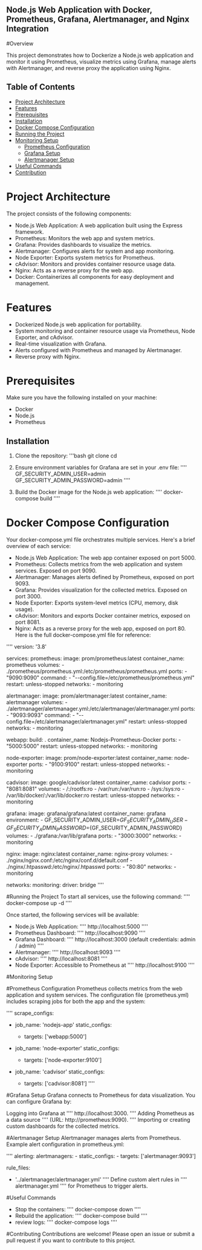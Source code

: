 ## Node.js Web Application with Docker, Prometheus, Grafana, Alertmanager, and Nginx Integration

#Overview

This project demonstrates how to Dockerize a Node.js web application and monitor it using Prometheus, visualize metrics using Grafana, manage alerts with Alertmanager, and reverse proxy the application using Nginx.

## Table of Contents
- [Project Architecture](#project-architecture)
- [Features](#features)
- [Prerequisites](#prerequisites)
- [Installation](#installation)
- [Docker Compose Configuration](#docker-compose-configuration)
- [Running the Project](#running-the-project)
- [Monitoring Setup](#monitoring-setup)
  - [Prometheus Configuration](#prometheus-configuration)
  - [Grafana Setup](#grafana-setup)
  - [Alertmanager Setup](#alertmanager-setup)
- [Useful Commands](#useful-commands)
- [Contribution](#contribution)

# Project Architecture
The project consists of the following components:

- Node.js Web Application: A web application built using the Express framework.
- Prometheus: Monitors the web app and system metrics.
- Grafana: Provides dashboards to visualize the metrics.
- Alertmanager: Configures alerts for system and app monitoring.
- Node Exporter: Exports system metrics for Prometheus.
- cAdvisor: Monitors and provides container resource usage data.
- Nginx: Acts as a reverse proxy for the web app.
- Docker: Containerizes all components for easy deployment and management.

# Features
- Dockerized Node.js web application for portability.
- System monitoring and container resource usage via Prometheus, Node Exporter, and cAdvisor.
- Real-time visualization with Grafana.
- Alerts configured with Prometheus and managed by Alertmanager.
- Reverse proxy with Nginx.

# Prerequisites
Make sure you have the following installed on your machine:

- Docker
- Node.js
- Prometheus

## Installation
1. Clone the repository:
'''bash
git clone <repository-url>
cd <repository-folder>

2. Ensure environment variables for Grafana are set in your .env file:
''''
GF_SECURITY_ADMIN_USER=admin
GF_SECURITY_ADMIN_PASSWORD=admin
''''
3. Build the Docker image for the Node.js web application:
''''
docker-compose build
''''

# Docker Compose Configuration
Your docker-compose.yml file orchestrates multiple services. Here's a brief overview of each service:

- Node.js Web Application: The web app container exposed on port 5000.
- Prometheus: Collects metrics from the web application and system services. Exposed on port 9090.
- Alertmanager: Manages alerts defined by Prometheus, exposed on port 9093.
- Grafana: Provides visualization for the collected metrics. Exposed on port 3000.
- Node Exporter: Exports system-level metrics (CPU, memory, disk usage).
- cAdvisor: Monitors and exports Docker container metrics, exposed on port 8081.
- Nginx: Acts as a reverse proxy for the web app, exposed on port 80.
Here is the full docker-compose.yml file for reference:

''''
version: '3.8'

services:
  prometheus:
    image: prom/prometheus:latest
    container_name: prometheus
    volumes:
      - ./prometheus/prometheus.yml:/etc/prometheus/prometheus.yml
    ports:
      - "9090:9090"
    command:
      - "--config.file=/etc/prometheus/prometheus.yml"
    restart: unless-stopped
    networks:
      - monitoring

  alertmanager:
    image: prom/alertmanager:latest
    container_name: alertmanager
    volumes:
      - ./alertmanager/alertmanager.yml:/etc/alertmanager/alertmanager.yml
    ports:
      - "9093:9093"
    command:
      - "--config.file=/etc/alertmanager/alertmanager.yml"
    restart: unless-stopped
    networks:
      - monitoring

  webapp:
    build: .
    container_name: Nodejs-Prometheus-Docker
    ports:
      - "5000:5000"
    restart: unless-stopped
    networks:
      - monitoring

  node-exporter:
    image: prom/node-exporter:latest
    container_name: node-exporter
    ports:
      - "9100:9100"
    restart: unless-stopped
    networks:
      - monitoring

  cadvisor:
    image: google/cadvisor:latest
    container_name: cadvisor
    ports:
      - "8081:8081"
    volumes:
      - /:/rootfs:ro
      - /var/run:/var/run:ro
      - /sys:/sys:ro
      - /var/lib/docker/:/var/lib/docker:ro
    restart: unless-stopped
    networks:
      - monitoring

  grafana:
    image: grafana/grafana:latest
    container_name: grafana
    environment:
      - GF_SECURITY_ADMIN_USER=${GF_SECURITY_ADMIN_USER}
      - GF_SECURITY_ADMIN_PASSWORD=${GF_SECURITY_ADMIN_PASSWORD}
    volumes:
      - ./grafana:/var/lib/grafana
    ports:
      - "3000:3000"
    networks:
      - monitoring

  nginx:
    image: nginx:latest
    container_name: nginx-proxy
    volumes:
      - ./nginx/nginx.conf:/etc/nginx/conf.d/default.conf
      - ./nginx/.htpasswd:/etc/nginx/.htpasswd
    ports:
      - "80:80"
    networks:
      - monitoring

networks:
  monitoring:
    driver: bridge
''''

#Running the Project
To start all services, use the following command:
''''
docker-compose up -d
''''

Once started, the following services will be available:

- Node.js Web Application: '''' http://localhost:5000 ''''
- Prometheus Dashboard: '''' http://localhost:9090 ''''
- Grafana Dashboard: '''' http://localhost:3000 (default credentials: admin / admin) ''''
- Alertmanager: '''' http://localhost:9093 ''''
- cAdvisor: '''' http://localhost:8081 ''''
- Node Exporter: Accessible to Prometheus at '''' http://localhost:9100 ''''

#Monitoring Setup

#Prometheus Configuration
Prometheus collects metrics from the web application and system services. The configuration file (prometheus.yml) includes scraping jobs for both the app and the system:

''''
scrape_configs:
  - job_name: 'nodejs-app'
    static_configs:
      - targets: ['webapp:5000']

  - job_name: 'node-exporter'
    static_configs:
      - targets: ['node-exporter:9100']

  - job_name: 'cadvisor'
    static_configs:
      - targets: ['cadvisor:8081']
''''

#Grafana Setup
Grafana connects to Prometheus for data visualization. You can configure Grafana by:

Logging into Grafana at '''' http://localhost:3000. ''''
Adding Prometheus as a data source '''' (URL: http://prometheus:9090). ''''
Importing or creating custom dashboards for the collected metrics.

#Alertmanager Setup
Alertmanager manages alerts from Prometheus. Example alert configuration in prometheus.yml:

''''
alerting:
  alertmanagers:
    - static_configs:
        - targets: ['alertmanager:9093']

rule_files:
  - '../alertmanager/alertmanager.yml'
''''
Define custom alert rules in '''' alertmanager.yml '''' for Prometheus to trigger alerts.

#Useful Commands
- Stop the containers:
''''
docker-compose down
''''
- Rebuild the application:
''''
docker-compose build
''''
- review logs:
''''
docker-compose logs
''''

#Contributing
Contributions are welcome! Please open an issue or submit a pull request if you want to contribute to this project.
